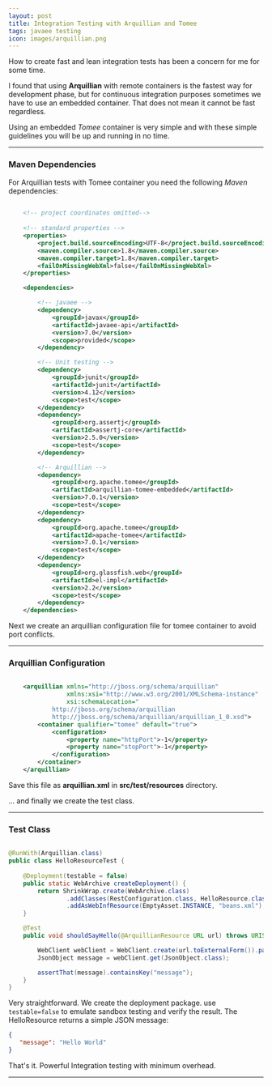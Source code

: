 ```yaml
---
layout: post
title: Integration Testing with Arquillian and Tomee
tags: javaee testing
icon: images/arquillian.png
---
```


How to create fast and lean integration tests has been a concern for me for some time.

I found that using **Arquillian** with remote containers is the fastest way for development phase, but for continuous integration purposes sometimes we have to use an embedded container. That does not mean it cannot be fast regardless.

Using an embedded _Tomee_ container is very simple and with these simple guidelines you will be up and running in no time.

***

### Maven Dependencies

For Arquillian tests with Tomee container you need the following _Maven_ dependencies:

```xml
    
    <!-- project coordinates omitted-->
    
    <!-- standard properties -->
    <properties>
        <project.build.sourceEncoding>UTF-8</project.build.sourceEncoding>
        <maven.compiler.source>1.8</maven.compiler.source>
        <maven.compiler.target>1.8</maven.compiler.target>
        <failOnMissingWebXml>false</failOnMissingWebXml>
    </properties>

    <dependencies>

        <!-- javaee -->
        <dependency>
            <groupId>javax</groupId>
            <artifactId>javaee-api</artifactId>
            <version>7.0</version>
            <scope>provided</scope>
        </dependency>

        <!-- Unit testing -->
        <dependency>
            <groupId>junit</groupId>
            <artifactId>junit</artifactId>
            <version>4.12</version>
            <scope>test</scope>
        </dependency>
        <dependency>
            <groupId>org.assertj</groupId>
            <artifactId>assertj-core</artifactId>
            <version>2.5.0</version>
            <scope>test</scope>
        </dependency>

        <!-- Arquillian -->
        <dependency>
            <groupId>org.apache.tomee</groupId>
            <artifactId>arquillian-tomee-embedded</artifactId>
            <version>7.0.1</version>
            <scope>test</scope>
        </dependency>
        <dependency>
            <groupId>org.apache.tomee</groupId>
            <artifactId>apache-tomee</artifactId>
            <version>7.0.1</version>
            <scope>test</scope>
        </dependency>
        <dependency>
            <groupId>org.glassfish.web</groupId>
            <artifactId>el-impl</artifactId>
            <version>2.2</version>
            <scope>test</scope>
        </dependency>
    </dependencies>
```

Next we create an arquillian configuration file for tomee container to avoid port conflicts.

***

### Arquillian Configuration

```xml

    <arquillian xmlns="http://jboss.org/schema/arquillian"
                xmlns:xsi="http://www.w3.org/2001/XMLSchema-instance"
                xsi:schemaLocation="
            http://jboss.org/schema/arquillian
            http://jboss.org/schema/arquillian/arquillian_1_0.xsd">
        <container qualifier="tomee" default="true">
            <configuration>
                <property name="httpPort">-1</property>
                <property name="stopPort">-1</property>
            </configuration>
        </container>
    </arquillian>

```

Save this file as **arquillian.xml** in **src/test/resources** directory.

... and finally we create the test class.

****

### Test Class

```java

@RunWith(Arquillian.class)
public class HelloResourceTest {
    
    @Deployment(testable = false)
    public static WebArchive createDeployment() {
        return ShrinkWrap.create(WebArchive.class)
                .addClasses(RestConfiguration.class, HelloResource.class)
                .addAsWebInfResource(EmptyAsset.INSTANCE, "beans.xml");
    }

    @Test
    public void shouldSayHello(@ArquillianResource URL url) throws URISyntaxException {

        WebClient webClient = WebClient.create(url.toExternalForm()).path("rest/hello");
        JsonObject message = webClient.get(JsonObject.class);

        assertThat(message).containsKey("message");
    }
}

``` 

Very straightforward. We create the deployment package. use `testable=false` to emulate sandbox testing and verify the result.
The HelloResource returns a simple JSON message:

```json
{
   "message": "Hello World"
}
```

That's it. Powerful Integration testing with minimum overhead.

****



